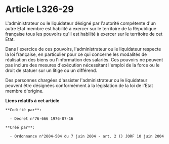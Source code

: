 # Article L326-29

L'administrateur ou le liquidateur désigné par l'autorité compétente d'un autre Etat membre est habilité à exercer sur le
territoire de la République française tous les pouvoirs qu'il est habilité à exercer sur le territoire de cet Etat.

Dans l'exercice de ces pouvoirs, l'administrateur ou le liquidateur respecte la loi française, en particulier pour ce qui
concerne les modalités de réalisation des biens ou l'information des salariés. Ces pouvoirs ne peuvent pas inclure des
mesures d'exécution nécessitant l'emploi de la force ou le droit de statuer sur un litige ou un différend.

Des personnes chargées d'assister l'administrateur ou le liquidateur peuvent être désignées conformément à la législation de
la loi de l'Etat membre d'origine.

**Liens relatifs à cet article**

	**Codifié par**:

	  - Décret n°76-666 1976-07-16

	**Créé par**:

	  - Ordonnance n°2004-504 du 7 juin 2004 - art. 2 () JORF 10 juin 2004
